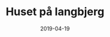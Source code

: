 ---
title: "Huset på langbjerg"
date: 2019-04-19
description: "om vores projekter i huset og haven på langbjergvej"
---